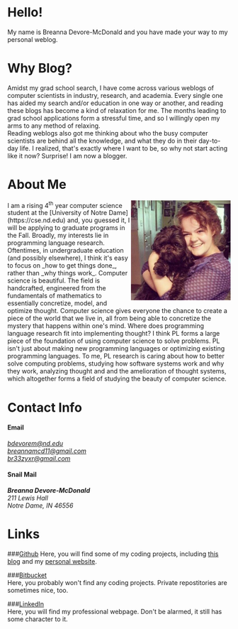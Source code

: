 # Hello!
My name is Breanna Devore-McDonald and you have made your way
to my personal weblog.  

# Why Blog?
Amidst my grad school search, I have come across various weblogs
of computer scientists in industry, research, and academia. Every 
single one has aided my search and/or education in one way or another,
and reading these blogs has become a kind of relaxation for me. The
months leading to grad school applications form a stressful time, and
so I willingly open my arms to any method of relaxing.  
Reading weblogs also got me thinking about who the busy computer 
scientists are behind all the knowledge, and what they do in their
day-to-day life. I realized, that's exactly where I want to be, so 
why not start acting like it now? Surprise! I am now a blogger.

# About Me
<img class="img-circle" style="float: right;" src="/static/teek.jpg" width="225">
I am a rising 4<sup>th</sup> year computer science student at
the [University of Notre Dame](https://cse.nd.edu) and, you 
guessed it, I will be applying to graduate programs in the Fall.
Broadly, my interests lie in programming language research. 
Oftentimes, in undergraduate education (and possibly elsewhere), 
I think it's easy to 
focus on _how to get things done_, rather than _why things work_. 
Computer science is beautiful. The field is handcrafted, 
engineered from the fundamentals of mathematics to essentially
concretize, model, and optimize thought.
Computer science gives everyone the chance to create a 
piece of the world that we live in, all from being able to
concretize the mystery that happens within one's mind.  
Where does programming language research fit into implementing
thought? I think PL forms a large piece of the foundation of 
using computer science to solve problems. PL isn't just 
about making new programming languages or optimizing existing
programming languages. To me, PL research 
is caring about how to better solve computing problems, 
studying how software systems work and why they work, 
analyzing thought and and the amelioration of thought systems,
which altogether forms a field of studying the beauty of computer
science.

# Contact Info

<div class="row featurette">
  <div class="col-md-6 text-left">
   <h4>Email</h4>
   <address>
    <a href="mailto:#"> bdevorem@nd.edu</a><br>
    <a href="mailto:#"> breannamcd11@gmail.com</a><br>
    <a href="mailto:#"> br33zyxr@gmail.com</a><br>
   </address>
 </div>
 <div class="col-md-6 text-left">
  <h4>Snail Mail</h4>
   <address>
    <strong>Breanna Devore-McDonald</strong><br>
    211 Lewis Hall<br>
    Notre Dame, IN 46556<br>
   </address>
  </div>
</div>

# Links
  
###[Github](https://github.com/bdevorem/)
Here, you will find some of my coding projects, including
[this blog](https://github.com/bdevorem/bdevorem.github.io) 
and my [personal website](http://bdevorem.herokuapp.com/).  
  
###[Bitbucket](https://bitbucket.org/bdevorem)  
Here, you probably won't find any coding projects. Private
repostitories are sometimes nice, too.  
  
###[LinkedIn](https://www.linkedin.com/in/bdevorem)  
Here, you will find my professional webpage. Don't be alarmed,
it still has some character to it.  




